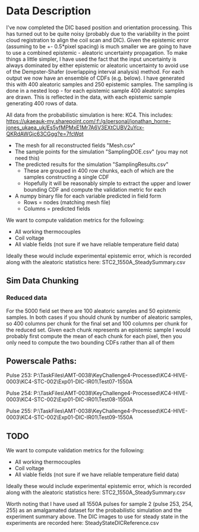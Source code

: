 # Data Description

I've now completed the DIC based position and orientation processing. This has turned out to be quite noisy (probably due to the variability in the point cloud registration to align the coil scan and DIC). Given the epistemic error (assuming to be +- 0.5*pixel spacing) is much smaller we are going to have to use a combined epistemic - aleatoric uncertainty propagation. To make things a little simpler, I have used the fact that the input uncertainty is always dominated by either epistemic or aleatoric uncertainty to avoid use of the Dempster-Shafer (overlapping interval analysis) method. For each output we now have an ensemble of CDFs (e.g. below). I have generated this with 400 aleatoric samples and 250 epistemic samples. The sampling is done in a nested loop - for each epistemic sample 400 aleatoric samples are drawn. This is reflected in the data, with each epistemic sample generating 400 rows of data.


All data from the probabilistic simulation is here: KC4. This includes:
https://ukaeauk-my.sharepoint.com/:f:/g/personal/jonathan_horne-jones_ukaea_uk/Es5yfMPMxE1Mr7A6V3EXtCUBV2uYcx-QKRdAWGjc63CGgg?e=7fcWqt
- The mesh for all reconstructed fields "Mesh.csv"
- The sample points for the simulation "SamplingDOE.csv" (you may not need this)
- The predicted results for the simulation "SamplingResults.csv"
	- These are grouped in 400 row chunks, each of which are the samples constructing a single CDF
	- Hopefully it will be reasonably simple to extract the upper and lower bounding CDF and compute the validation metric for each
- A numpy binary file for each variable predicted in field form
	- Rows = nodes (matching mesh file)
	- Columns = predicted fields


We want to compute validation metrics for the following:
- All working thermocouples
- Coil voltage
- All viable fields (not sure if we have reliable temperature field data)

Ideally these would include experimental epistemic error, which is recorded along with the aleatoric statistics here: STC2_1550A_SteadySummary.csv

## Sim Data Chunking

### Reduced data
For the 5000 field set there are 100 aleatoric samples and 50 epistemic samples. In both cases if you should chunk by number of aleatoric samples, so 400 columns per chunk for the final set and 100 columns per chunk for the reduced set. Given each chunk represents an epistemic sample I would probably first compute the mean of each chunk for each pixel, then you only need to compute the two bounding CDFs rather than all of them

## Powerscale Paths:
Pulse 253:
P:\TaskFiles\AMT-0038\KeyChallenge4-Processed\KC4-HIVE-0003\KC4-STC-002\Exp01-DIC-IR01\Test07-1550A

Pulse 254:
P:\TaskFiles\AMT-0038\KeyChallenge4-Processed\KC4-HIVE-0003\KC4-STC-002\Exp01-DIC-IR01\Test08-1550A

Pulse 255:
P:\TaskFiles\AMT-0038\KeyChallenge4-Processed\KC4-HIVE-0003\KC4-STC-002\Exp01-DIC-IR01\Test09-1550A

## TODO

We want to compute validation metrics for the following:
- All working thermocouples
- Coil voltage
- All viable fields (not sure if we have reliable temperature field data)

Ideally these would include experimental epistemic error, which is recorded along with the aleatoric statistics here: STC2_1550A_SteadySummary.csv

Worth noting that I have used all 1550A pulses for sample 2 (pulse 253, 254, 255) as an amalgamated dataset for the probabilistic simulation and the experiment summary above. The DIC images to use for steady state in the experiments are recorded here: SteadyStateDICReference.csv
